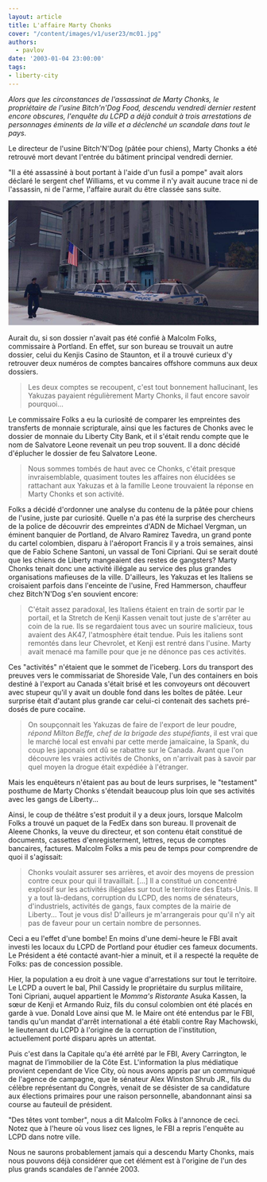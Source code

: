 ```yaml
---
layout: article
title: L'affaire Marty Chonks
cover: "/content/images/v1/user23/mc01.jpg"
authors:
  - pavlov
date: '2003-01-04 23:00:00'
tags:
- liberty-city
---
```


_Alors que les circonstances de l'assassinat de Marty Chonks, le propriétaire de l'usine Bitch'n'Dog Food, descendu vendredi dernier restent encore obscures, l'enquête du LCPD a déjà conduit à trois arrestations de personnages éminents de la ville et a déclenché un scandale dans tout le pays._

Le directeur de l'usine Bitch'N'Dog (pâtée pour chiens), Marty Chonks a été retrouvé mort devant l'entrée du bâtiment principal vendredi dernier.

"Il a été assassiné à bout portant à l'aide d'un fusil a pompe" avait alors déclaré le sergent chef Williams, et vu comme il n'y avait aucune trace ni de l'assassin, ni de l'arme, l'affaire aurait du être classée sans suite.

![](/content/images/v1/user23/mc02.jpg)

Aurait du, si son dossier n'avait pas été confié à Malcolm Folks, commissaire à Portland. En effet, sur son bureau se trouvait un autre dossier, celui du Kenjis Casino de Staunton, et il a trouvé curieux d'y retrouver deux numéros de comptes bancaires offshore communs aux deux dossiers.

> Les deux comptes se recoupent, c'est tout bonnement hallucinant, les Yakuzas payaient régulièrement Marty Chonks, il faut encore savoir pourquoi...

Le commissaire Folks a eu la curiosité de comparer les empreintes des transferts de monnaie scripturale, ainsi que les factures de Chonks avec le dossier de monnaie du Liberty City Bank, et il s'était rendu compte que le nom de Salvatore Leone revenait un peu trop souvent. Il a donc décidé d'éplucher le dossier de feu Salvatore Leone.

> Nous sommes tombés de haut avec ce Chonks, c'était presque invraisemblable, quasiment toutes les affaires non élucidées se rattachant aux Yakuzas et à la famille Leone trouvaient la réponse en Marty Chonks et son activité.

Folks a décidé d'ordonner une analyse du contenu de la pâtée pour chiens de l'usine, juste par curiosité. Quelle n'a pas été la surprise des chercheurs de la police de découvrir des empreintes d'ADN de Michael Vergman, un éminent banquier de Portland, de Alvaro Ramirez Tavedra, un grand ponte du cartel colombien, disparu à l'aéroport Francis il y a trois semaines, ainsi que de Fabio Schene Santoni, un vassal de Toni Cipriani. Qui se serait douté que les chiens de Liberty mangeaient des restes de gangsters? Marty Chonks tenait donc une activité illégale au service des plus grandes organisations mafieuses de la ville. D'ailleurs, les Yakuzas et les Italiens se croisaient parfois dans l'enceinte de l'usine, Fred Hammerson, chauffeur chez Bitch'N'Dog s'en souvient encore:

> C'était assez paradoxal, les Italiens étaient en train de sortir par le portail, et la Stretch de Kenji Kassen venait tout juste de s'arrêter au coin de la rue. Ils se regardaient tous avec un sourire malicieux, tous avaient des AK47, l'atmosphère était tendue. Puis les italiens sont remontés dans leur Chevrolet, et Kenji est rentré dans l'usine. Marty avait menacé ma famille pour que je ne dénonce pas ces activités.

Ces "activités" n'étaient que le sommet de l'iceberg. Lors du transport des preuves vers le commissariat de Shoreside Vale, l'un des containers en bois destiné à l'export au Canada s'était brisé et les convoyeurs ont découvert avec stupeur qu'il y avait un double fond dans les boîtes de pâtée. Leur surprise était d'autant plus grande car celui-ci contenait des sachets pré-dosés de pure cocaïne.

> On soupçonnait les Yakuzas de faire de l'export de leur poudre, _répond Milton Beffe, chef de la brigade des stupéfiants_, il est vrai que le marché local est envahi par cette merde jamaïcaine, la Spank, du coup les japonais ont dû se rabattre sur le Canada. Avant que l'on découvre les vraies activités de Chonks, on n'arrivait pas à savoir par quel moyen la drogue était expédiée à l'étranger.

Mais les enquêteurs n'étaient pas au bout de leurs surprises, le "testament" posthume de Marty Chonks s'étendait beaucoup plus loin que ses activités avec les gangs de Liberty...

Ainsi, le coup de théâtre s'est produit il y a deux jours, lorsque Malcolm Folks a trouvé un paquet de la FedEx dans son bureau. Il provenait de Aleene Chonks, la veuve du directeur, et son contenu était constitué de documents, cassettes d'enregisterment, lettres, reçus de comptes bancaires, factures. Malcolm Folks a mis peu de temps pour comprendre de quoi il s'agissait:

> Chonks voulait assurer ses arrières, et avoir des moyens de pression contre ceux pour qui il travaillait. [...] Il a constitué un concentré explosif sur les activités illégales sur tout le territoire des Etats-Unis. Il y a tout là-dedans, corruption du LCPD, des noms de sénateurs, d'industriels, activités de gangs, faux comptes de la mairie de Liberty... Tout je vous dis! D'ailleurs je m'arrangerais pour qu'il n'y ait pas de faveur pour un certain nombre de personnes.

Ceci a eu l'effet d'une bombe! En moins d'une demi-heure le FBI avait investi les locaux du LCPD de Portland pour étudier ces fameux documents. Le Président a été contacté avant-hier a minuit, et il a respecté la requête de Folks: pas de concession possible.

Hier, la population a eu droit à une vague d'arrestations sur tout le territoire. Le LCPD a ouvert le bal, Phil Cassidy le propriétaire du surplus militaire, Toni Cipriani, auquel appartient le _Momma's Ristorante_ Asuka Kassen, la sœur de Kenji et Armando Ruiz, fils du consul colombien ont été placés en garde à vue. Donald Love ainsi que M. le Maire ont été entendus par le FBI, tandis qu'un mandat d'arrêt international a été établi contre Ray Machowski, le lieutenant du LCPD à l'origine de la corruption de l'institution, actuellement porté disparu après un attentat.

Puis c'est dans la Capitale qu'a été arrêté par le FBI, Avery Carrington, le magnat de l’immobilier de la Côte Est. L'information la plus médiatique provient cependant de Vice City, où nous avons appris par un communiqué de l'agence de campagne, que le sénateur Alex Winston Shrub JR., fils du célèbre représentant du Congrès, venait de se désister de sa candidature aux élections primaires pour une raison personnelle, abandonnant ainsi sa course au fauteuil de président.

"Des têtes vont tomber", nous a dit Malcolm Folks à l'annonce de ceci. Notez que à l'heure où vous lisez ces lignes, le FBI a repris l'enquête au LCPD dans notre ville.

Nous ne saurons probablement jamais qui a descendu Marty Chonks, mais nous pouvons déjà considérer que cet élément est à l'origine de l'un des plus grands scandales de l'année 2003.